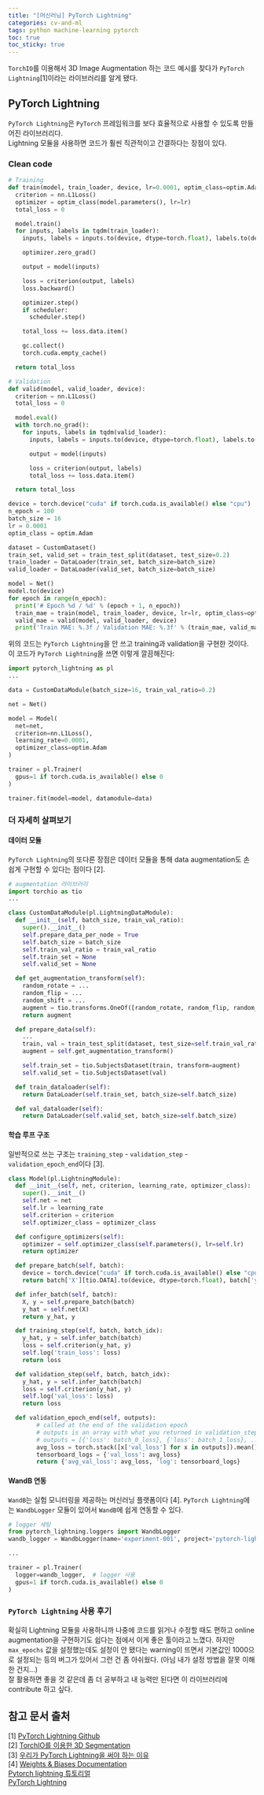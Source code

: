 ```yaml
---
title: "[머신러닝] PyTorch Lightning"
categories: cv-and-ml
tags: python machine-learning pytorch
toc: true
toc_sticky: true
---
```


`TorchIO`를 이용해서 3D Image Augmentation 하는 코드 예시를 찾다가 `PyTorch Lightning`[1]이라는 라이브러리를 알게 됐다.<br>

## PyTorch Lightning

`PyTorch Lightning`은 `PyTorch` 프레임워크를 보다 효율적으로 사용할 수 있도록 만들어진 라이브러리다.<br>
Lightning 모듈을 사용하면 코드가 훨씬 직관적이고 간결하다는 장점이 있다.

### Clean code

```python
# Training
def train(model, train_loader, device, lr=0.0001, optim_class=optim.Adam, scheduler=None):
  criterion = nn.L1Loss()
  optimizer = optim_class(model.parameters(), lr=lr)
  total_loss = 0

  model.train()
  for inputs, labels in tqdm(train_loader):
    inputs, labels = inputs.to(device, dtype=torch.float), labels.to(device, dtype=torch.float)

    optimizer.zero_grad()

    output = model(inputs)

    loss = criterion(output, labels)
    loss.backward()

    optimizer.step()
    if scheduler:
      scheduler.step()

    total_loss += loss.data.item()

    gc.collect()
    torch.cuda.empty_cache()

  return total_loss
```

```python
# Validation
def valid(model, valid_loader, device):
  criterion = nn.L1Loss()
  total_loss = 0

  model.eval()
  with torch.no_grad():
    for inputs, labels in tqdm(valid_loader):
      inputs, labels = inputs.to(device, dtype=torch.float), labels.to(device, dtype=torch.float)

      output = model(inputs)

      loss = criterion(output, labels)
      total_loss += loss.data.item()

  return total_loss
```

```python
device = torch.device("cuda" if torch.cuda.is_available() else "cpu")
n_epoch = 100
batch_size = 16
lr = 0.0001
optim_class = optim.Adam

dataset = CustomDataset()
train_set, valid_set = train_test_split(dataset, test_size=0.2)
train_loader = DataLoader(train_set, batch_size=batch_size)
valid_loader = DataLoader(valid_set, batch_size=batch_size)

model = Net()
model.to(device)
for epoch in range(n_epoch):
  print('# Epoch %d / %d' % (epoch + 1, n_epoch))
  train_mae = train(model, train_loader, device, lr=lr, optim_class=optim_class)
  valid_mae = valid(model, valid_loader, device)
  print('Train MAE: %.3f / Validation MAE: %.3f' % (train_mae, valid_mae))
```

위의 코드는 `PyTorch Lightning`을 안 쓰고 training과 validation을 구현한 것이다.
이 코드가 `PyTorch Lightning`을 쓰면 이렇게 깔끔해진다:

```python
import pytorch_lightning as pl
...

data = CustomDataModule(batch_size=16, train_val_ratio=0.2)

net = Net()

model = Model(
  net=net,
  criterion=nn.L1Loss(),
  learning_rate=0.0001,
  optimizer_class=optim.Adam
)

trainer = pl.Trainer(
  gpus=1 if torch.cuda.is_available() else 0
)

trainer.fit(model=model, datamodule=data)
```

### 더 자세히 살펴보기

#### 데이터 모듈

`PyTorch Lightning`의 또다른 장점은 데이터 모듈을 통해 data augmentation도 손쉽게 구현할 수 있다는 점이다 [2].

```python
# augmentation 라이브러리
import torchio as tio
...

class CustomDataModule(pl.LightningDataModule):
  def __init__(self, batch_size, train_val_ratio):
    super().__init__()
    self.prepare_data_per_node = True
    self.batch_size = batch_size
    self.train_val_ratio = train_val_ratio
    self.train_set = None
    self.valid_set = None

  def get_augmentation_transform(self):
    random_rotate = ...
    random_flip = ...
    random_shift = ...
    augment = tio.transforms.OneOf([random_rotate, random_flip, random_shift])
    return augment

  def prepare_data(self):
    ...
    train, val = train_test_split(dataset, test_size=self.train_val_ratio)
    augment = self.get_augmentation_transform()

    self.train_set = tio.SubjectsDataset(train, transform=augment)
    self.valid_set = tio.SubjectsDataset(val)

  def train_dataloader(self):
    return DataLoader(self.train_set, batch_size=self.batch_size)

  def val_dataloader(self):
    return DataLoader(self.valid_set, batch_size=self.batch_size)
```

#### 학습 루프 구조

일반적으로 쓰는 구조는 `training_step` - `validation_step` - `validation_epoch_end`이다 [3].

```python
class Model(pl.LightningModule):
  def __init__(self, net, criterion, learning_rate, optimizer_class):
    super().__init__()
    self.net = net
    self.lr = learning_rate
    self.criterion = criterion
    self.optimizer_class = optimizer_class

  def configure_optimizers(self):
    optimizer = self.optimizer_class(self.parameters(), lr=self.lr)
    return optimizer

  def prepare_batch(self, batch):
    device = torch.device("cuda" if torch.cuda.is_available() else "cpu")
    return batch['X'][tio.DATA].to(device, dtype=torch.float), batch['y'].to(device, dtype=torch.float)

  def infer_batch(self, batch):
    X, y = self.prepare_batch(batch)
    y_hat = self.net(X)
    return y_hat, y

  def training_step(self, batch, batch_idx):
    y_hat, y = self.infer_batch(batch)
    loss = self.criterion(y_hat, y)
    self.log('train_loss': loss)
    return loss

  def validation_step(self, batch, batch_idx):
    y_hat, y = self.infer_batch(batch)
    loss = self.criterion(y_hat, y)
    self.log('val_loss': loss)
    return loss

  def validation_epoch_end(self, outputs):
        # called at the end of the validation epoch
        # outputs is an array with what you returned in validation_step for each batch
        # outputs = [{'loss': batch_0_loss}, {'loss': batch_1_loss}, ..., {'loss': batch_n_loss}]
        avg_loss = torch.stack([x['val_loss'] for x in outputs]).mean()
        tensorboard_logs = {'val_loss': avg_loss}
        return {'avg_val_loss': avg_loss, 'log': tensorboard_logs}
```

#### WandB 연동

`WandB`는 실험 모니터링을 제공하는 머신러닝 플랫폼이다 [4].
`PyTorch Lightning`에는 `WandbLogger` 모듈이 있어서 `WandB`에 쉽게 연동할 수 있다.

```python
# logger 세팅
from pytorch_lightning.loggers import WandbLogger
wandb_logger = WandbLogger(name='experiment-001', project='pytorch-lightning')

...

trainer = pl.Trainer(
  logger=wandb_logger,  # logger 사용
  gpus=1 if torch.cuda.is_available() else 0
)
```

### `PyTorch Lightning` 사용 후기

확실히 Lightning 모듈을 사용하니까 나중에 코드를 읽거나 수정할 때도 편하고 online augmentation을 구현하기도 쉽다는 점에서 이게 좋은 툴이라고 느꼈다.
하지만 `max_epochs` 값을 설정했는데도 설정이 안 됐다는 warning이 뜨면서 기본값인 1000으로 설정되는 등의 버그가 있어서 그런 건 좀 아쉬웠다. (아님 내가 설정 방법을 잘못 이해한 건지...)<br>
잘 활용하면 좋을 것 같은데 좀 더 공부하고 내 능력만 된다면 이 라이브러리에 contribute 하고 싶다.

## 참고 문서 출처

[1] [PyTorch Lightning Github](https://github.com/Lightning-AI/lightning)<br>
[2] [TorchIO를 이용한 3D Segmentation](https://blog.promedius.ai/torchioreul-iyonghan-3d-segmentation/)<br>
[3] [우리가 PyTorch Lightning을 써야 하는 이유](https://baeseongsu.github.io/posts/pytorch-lightning-introduction/)<br>
[4] [Weights & Biases Documentation](https://docs.wandb.ai/)<br>
[Pytorch lightning 튜토리얼](https://www.secmem.org/blog/2021/01/07/pytorch-lightning-tutorial/)<br>
[PyTorch Lightning](https://visionhong.tistory.com/30)
